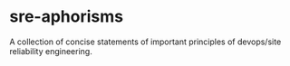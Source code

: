 # sre-aphorisms
A collection of concise statements of important principles of devops/site reliability engineering.

